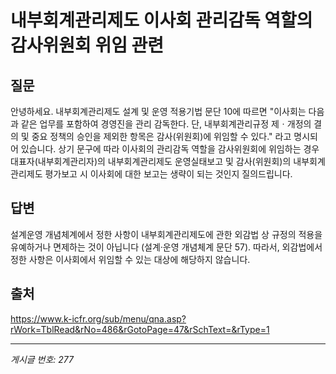 # 내부회계관리제도 이사회 관리감독 역할의 감사위원회 위임 관련

## 질문
안녕하세요.
내부회계관리제도 설계 및 운영 적용기법 문단 10에 따르면
"이사회는 다음과 같은 업무를 포함하여 경영진을 관리 감독한다. 단, 내부회계관리규정 제ㆍ개정의 결의 및 중요 정책의 승인을 제외한 항목은 감사(위원회)에 위임할 수 있다." 라고 명시되어 있습니다.
상기 문구에 따라 이사회의 관리감독 역할을 감사위원회에 위임하는 경우
대표자(내부회계관리자)의 내부회계관리제도 운영실태보고 및 감사(위원회)의 내부회계관리제도 평가보고 시
이사회에 대한 보고는 생략이 되는 것인지 질의드립니다.

## 답변
설계운영 개념체계에서 정한 사항이 내부회계관리제도에 관한 외감법 상 규정의 적용을 유예하거나 면제하는 것이 아닙니다 (설계·운영 개념체계 문단 57). 따라서, 외감법에서 정한 사항은 이사회에서 위임할 수 있는 대상에 해당하지 않습니다.

## 출처
https://www.k-icfr.org/sub/menu/qna.asp?rWork=TblRead&rNo=486&rGotoPage=47&rSchText=&rType=1

---
*게시글 번호: 277*
